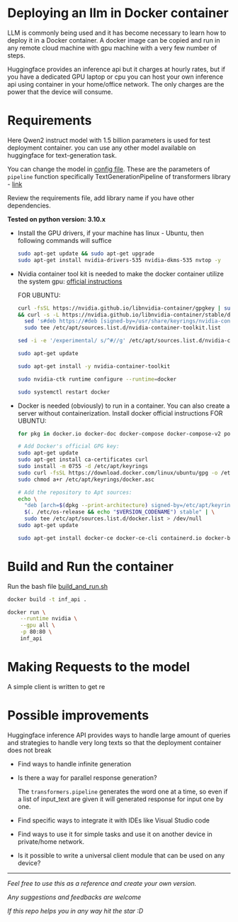 # Deploying an llm in Docker container

LLM is commonly being used and it has become necessary to learn how to deploy it in a Docker container. A docker image can be copied and run in any remote cloud machine with gpu machine with a very few number of steps.

Huggingface provides an inference api but it charges at hourly rates, but if you have a dedicated GPU laptop or cpu you can host your own inference api using container in your home/office network. The only charges are the power that the device will consume.

# Requirements

Here Qwen2 instruct model with 1.5 billion parameters is used for test deployment container. you can use any other model available on huggingface for text-generation task.

You can change the model in [config file](./app/config.yaml). These are the parameters of `pipeline` function specifically TextGenerationPipeline of transformers library - [link](https://huggingface.co/docs/transformers/main_classes/pipelines#transformers.TextGenerationPipeline)

Review the requirements file, add library name if you have other dependencies.

**Tested on python version: 3.10.x**

- Install the GPU drivers, if your machine has linux - Ubuntu, then following commands will suffice
  ```bash
  sudo apt-get update && sudo apt-get upgrade
  sudo apt-get install nvidia-drivers-535 nvidia-dkms-535 nvtop -y
  ```

- Nvidia container tool kit is needed to make the docker container utilize the system gpu: [official instructions](https://docs.nvidia.com/datacenter/cloud-native/container-toolkit/latest/install-guide.html) 

  FOR UBUNTU:
  ```bash
  curl -fsSL https://nvidia.github.io/libnvidia-container/gpgkey | sudo gpg --dearmor -o /usr/share/keyrings/nvidia-container-toolkit-keyring.gpg \
  && curl -s -L https://nvidia.github.io/libnvidia-container/stable/deb/nvidia-container-toolkit.list | \
    sed 's#deb https://#deb [signed-by=/usr/share/keyrings/nvidia-container-toolkit-keyring.gpg] https://#g' | \
    sudo tee /etc/apt/sources.list.d/nvidia-container-toolkit.list

  sed -i -e '/experimental/ s/^#//g' /etc/apt/sources.list.d/nvidia-container-toolkit.list

  sudo apt-get update

  sudo apt-get install -y nvidia-container-toolkit

  sudo nvidia-ctk runtime configure --runtime=docker

  sudo systemctl restart docker
  ```

- Docker is needed (obviously) to run in a container. You can also create a server without containerization. Install docker official instructions
  FOR UBUNTU:
  ```bash
  for pkg in docker.io docker-doc docker-compose docker-compose-v2 podman-docker containerd runc; do sudo apt-get remove $pkg; done

  # Add Docker's official GPG key:
  sudo apt-get update
  sudo apt-get install ca-certificates curl
  sudo install -m 0755 -d /etc/apt/keyrings
  sudo curl -fsSL https://download.docker.com/linux/ubuntu/gpg -o /etc/apt/keyrings/docker.asc
  sudo chmod a+r /etc/apt/keyrings/docker.asc

  # Add the repository to Apt sources:
  echo \
    "deb [arch=$(dpkg --print-architecture) signed-by=/etc/apt/keyrings/docker.asc] https://download.docker.com/linux/ubuntu \
    $(. /etc/os-release && echo "$VERSION_CODENAME") stable" | \
    sudo tee /etc/apt/sources.list.d/docker.list > /dev/null
  sudo apt-get update

  sudo apt-get install docker-ce docker-ce-cli containerd.io docker-buildx-plugin docker-compose-plugin
  ```

# Build and Run the container

Run the bash file [build_and_run.sh](build_and_run.sh)

```bash
docker build -t inf_api .

docker run \
    --runtime nvidia \
    --gpu all \
    -p 80:80 \
    inf_api
```

# Making Requests to the model

A simple client is written to get re

# Possible improvements

Huggingface inference API provides ways to handle large amount of queries and strategies to handle very long texts so that the deployment container does not break

- Find ways to handle infinite generation
- Is there a way for parallel response generation?
  
  The `transformers.pipeline` generates the word one at a time, so even if a list of input_text are given it will generated response for input one by one.
- Find specific ways to integrate it with IDEs like Visual Studio code
- Find ways to use it for simple tasks and use it on another device in private/home network.
- Is it possible to write a universal client module that can be used on any device?


---
*Feel free to use this as a reference and create your own version.*

*Any suggestions and feedbacks are welcome*

*If this repo helps you in any way hit the star :D*